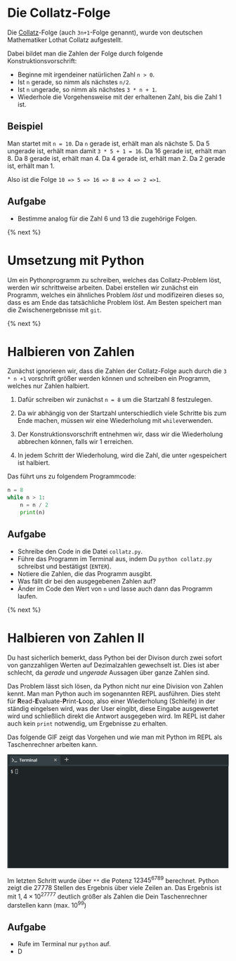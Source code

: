 # Die Collatz-Folge

Die [Collatz](https://de.wikipedia.org/wiki/Collatz-Problem)-Folge (auch `3n+1`-Folge genannt), wurde von deutschen Mathematiker Lothat Collatz aufgestellt.

Dabei bildet man die Zahlen der Folge durch folgende Konstruktionsvorschrift:

- Beginne mit irgendeiner natürlichen Zahl `n > 0`.
- Ist `n` gerade, so nimm als nächstes `n/2`.
- Ist `n` ungerade, so nimm als nächstes `3 * n + 1`.
- Wiederhole die Vorgehensweise mit der erhaltenen Zahl, bis die Zahl 1 ist.

## Beispiel

Man startet mit `n = 10`. Da `n` gerade ist, erhält man als nächste 5.
Da 5 ungerade ist, erhält man damit `3 * 5 + 1 = 16`.
Da 16 gerade ist, erhält man 8.
Da 8 gerade ist, erhält man 4.
Da 4 gerade ist, erhält man 2.
Da 2 gerade ist, erhält man 1.

Also ist die Folge
`10 => 5 => 16 => 8 => 4 => 2 =>1`.

## Aufgabe

- Bestimme analog für die Zahl 6 und 13 die zugehörige Folgen.

{% next %}
# Umsetzung mit Python

Um ein Pythonprogramm zu schreiben, welches das Collatz-Problem löst, werden wir schrittweise arbeiten. Dabei erstellen wir zunächst ein Programm, welches ein ähnliches Problem *löst* und modifizeiren dieses so, dass es am Ende das tatsächliche Problem löst. Am Besten speichert man die Zwischenergebnisse mit `git`.

{% next %}
# Halbieren von Zahlen

Zunächst ignorieren wir, dass die Zahlen der Collatz-Folge auch durch die `3 * n +1` vorschrift größer werden können und schreiben ein Programm, welches nur Zahlen halbiert.

1. Dafür schreiben wir zunächst `n = 8` um die Startzahl 8 festzulegen.

1. Da wir abhängig von der Startzahl unterschiedlich viele Schritte bis zum Ende machen, müssen wir eine Wiederholung mit `while`verwenden.

1. Der Konstruktionsvorschrift entnehmen wir, dass wir die Wiederholung abbrechen können, falls wir 1 erreichen.

1. In jedem Schritt der Wiederholung, wird die Zahl, die unter `n`gespeichert ist halbiert.


Das führt uns zu folgendem Programmcode:

```python
n = 8
while n > 1:
    n = n / 2
    print(n)
```

## Aufgabe

- Schreibe den Code in die Datei `collatz.py`.
- Führe das Programm im Terminal aus, indem Du `python collatz.py` schreibst und bestätigst (`ENTER`).
- Notiere die Zahlen, die das Programm ausgibt.
- Was fällt dir bei den ausgegebenen Zahlen auf?
- Änder im Code den Wert von `n` und lasse auch dann das Programm laufen.

{% next %}
# Halbieren von Zahlen II

Du hast sicherlich bemerkt, dass Python bei der Divison durch zwei sofort von ganzzahligen Werten auf Dezimalzahlen gewechselt ist. Dies ist aber schlecht, da *gerade* und *ungerade* Aussagen über ganze Zahlen sind.

Das Problem lässt sich lösen, da Python nicht nur eine Division von Zahlen kennt.
Man man Python auch im sogenannten REPL ausführen. Dies steht für **R**ead-**E**valuate-**P**rint-**L**oop, also einer Wiederholung (Schleife) in der ständig eingelsen wird, was der User eingibt, diese Eingabe ausgewertet wird und schließlich direkt die Antwort ausgegeben wird. Im REPL ist daher auch kein `print` notwendig, um Ergebnisse zu erhalten.

Das folgende GIF zeigt das Vorgehen und wie man mit Python im REPL als Taschenrechner arbeiten kann.

![REPL](repl.gif)

Im letzten Schritt wurde über `**` die Potenz $12345^{6789}$ berechnet. Python zeigt die 27778 Stellen des Ergebnis über viele Zeilen an. Das Ergebnis ist mit $1,4 \times 10^{27777}$ deutlich größer als Zahlen die Dein Taschenrechner darstellen kann (max. $`10^{99}`$)

## Aufgabe

- Rufe im Terminal nur `python` auf.
- D